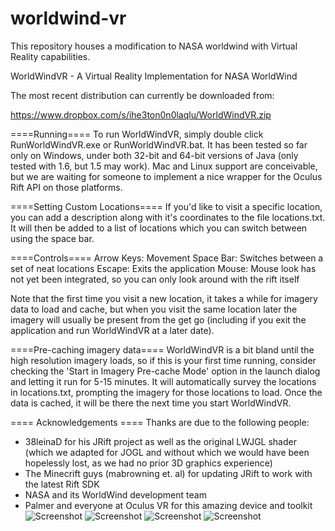 worldwind-vr
============

This repository houses a modification to NASA worldwind with Virtual Reality capabilities.

WorldWindVR - A Virtual Reality Implementation for NASA WorldWind

The most recent distribution can currently be downloaded from:

https://www.dropbox.com/s/ihe3ton0n0laqlu/WorldWindVR.zip

====Running====
To run WorldWindVR, simply double click RunWorldWindVR.exe or RunWorldWindVR.bat.  It has been tested so far only on Windows, under both 32-bit 
and 64-bit versions of Java (only tested with 1.6, but 1.5 may work).  Mac and Linux support are conceivable, but we are 
waiting for someone to implement a nice wrapper for the Oculus Rift API on those platforms.

====Setting Custom Locations====
If you'd like to visit a specific location, you can add a description along with it's coordinates to
the file locations.txt.  It will then be added to a list of locations which you can switch between using
the space bar.

====Controls====
Arrow Keys: Movement
Space Bar: Switches between a set of neat locations
Escape: Exits the application
Mouse: Mouse look has not yet been integrated, so you can only look around with the rift itself

Note that the first time you visit a new location, it takes a while for imagery data to load
and cache, but when you visit the same location later the imagery will usually be present from 
the get go (including if you exit the application and run WorldWindVR at a later date).

====Pre-caching imagery data====
WorldWindVR is a bit bland until the high resolution imagery loads, so if this is your first time
running, consider checking the 'Start in Imagery Pre-cache Mode' option in the launch dialog and letting
it run for 5-15 minutes.  It will automatically survey the locations in locations.txt, prompting the imagery
for those locations to load.  Once the data is cached, it will be there the next time you start WorldWindVR.

==== Acknowledgements ====
Thanks are due to the following people:
 - 38leinaD for his JRift project as well as the original LWJGL shader (which we adapted for JOGL
   and without which we would have been hopelessly lost, as we had no prior 3D graphics experience)
 - The Minecrift guys (mabrowning et. al) for updating JRift to work with the latest Rift SDK
 - NASA and its WorldWind development team
 - Palmer and everyone at Oculus VR for this amazing device and toolkit
![Screenshot](https://raw.github.com/danielr2e/worldwind-vr/master/screenshots/WorldWindVR1_GrandCanyon.jpg)
![Screenshot](https://raw.github.com/danielr2e/worldwind-vr/master/screenshots/WorldWindVR2_HalfDome.jpg)
![Screenshot](https://raw.github.com/danielr2e/worldwind-vr/master/screenshots/WorldWindVR3_Cascades.jpg)
![Screenshot](https://raw.github.com/danielr2e/worldwind-vr/master/screenshots/WorldWindVR4_Globe.jpg)